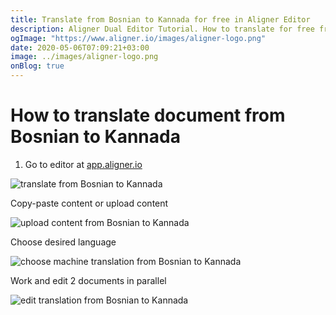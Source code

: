 ```yaml
---
title: Translate from Bosnian to Kannada for free in Aligner Editor
description: Aligner Dual Editor Tutorial. How to translate for free from Bosnian to Kannada. Aligner is multilingual document management platform. 
ogImage: "https://www.aligner.io/images/aligner-logo.png"
date: 2020-05-06T07:09:21+03:00
image: ../images/aligner-logo.png
onBlog: true
---
```


# How to translate document from Bosnian to Kannada

1. Go to editor at [app.aligner.io](https://app.aligner.io "Aligner App web page")

![translate from Bosnian to Kannada](../aligner-blank-editor.png "translate from Bosnian to Kannada")

Copy-paste content or upload content

![upload content from Bosnian to Kannada](../aligner-uploaded-document.png "upload content from Bosnian to Kannada")

Choose desired language

![choose machine translation from Bosnian to Kannada](../aligner-language-dropdown.png "choose machine translation from Bosnian to Kannada")

Work and edit 2 documents in parallel

![edit translation from Bosnian to Kannada](../aligner-double-sitded-editor.png "edit translation from Bosnian to Kannada")

